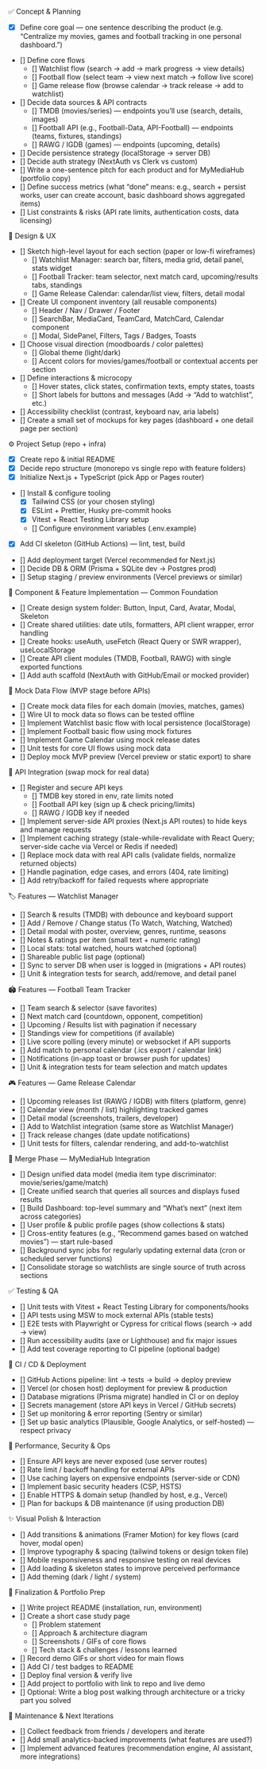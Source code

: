 ✅ Concept & Planning

- [x] Define core goal — one sentence describing the product (e.g. “Centralize my movies, games and football tracking in one personal dashboard.”)
- [] Define core flows
  - [] Watchlist flow (search → add → mark progress → view details)
  - [] Football flow (select team → view next match → follow live score)
  - [] Game release flow (browse calendar → track release → add to watchlist)
- [] Decide data sources & API contracts
  - [] TMDB (movies/series) — endpoints you’ll use (search, details, images)
  - [] Football API (e.g., Football-Data, API-Football) — endpoints (teams, fixtures, standings)
  - [] RAWG / IGDB (games) — endpoints (upcoming, details)
- [] Decide persistence strategy (localStorage → server DB)
- [] Decide auth strategy (NextAuth vs Clerk vs custom)
- [] Write a one-sentence pitch for each product and for MyMediaHub (portfolio copy)
- [] Define success metrics (what “done” means: e.g., search + persist works, user can create account, basic dashboard shows aggregated items)
- [] List constraints & risks (API rate limits, authentication costs, data licensing)

🎨 Design & UX

- [] Sketch high-level layout for each section (paper or low-fi wireframes)
  - [] Watchlist Manager: search bar, filters, media grid, detail panel, stats widget
  - [] Football Tracker: team selector, next match card, upcoming/results tabs, standings
  - [] Game Release Calendar: calendar/list view, filters, detail modal
- [] Create UI component inventory (all reusable components)
  - [] Header / Nav / Drawer / Footer
  - [] SearchBar, MediaCard, TeamCard, MatchCard, Calendar component
  - [] Modal, SidePanel, Filters, Tags / Badges, Toasts
- [] Choose visual direction (moodboards / color palettes)
  - [] Global theme (light/dark)
  - [] Accent colors for movies/games/football or contextual accents per section
- [] Define interactions & microcopy
  - [] Hover states, click states, confirmation texts, empty states, toasts
  - [] Short labels for buttons and messages (Add → “Add to watchlist”, etc.)
- [] Accessibility checklist (contrast, keyboard nav, aria labels)
- [] Create a small set of mockups for key pages (dashboard + one detail page per section)

⚙️ Project Setup (repo + infra)

- [x] Create repo & initial README
- [x] Decide repo structure (monorepo vs single repo with feature folders)
- [x] Initialize Next.js + TypeScript (pick App or Pages router)
- [] Install & configure tooling
  - [x] Tailwind CSS (or your chosen styling)
  - [x] ESLint + Prettier, Husky pre-commit hooks
  - [x] Vitest + React Testing Library setup
  - [] Configure environment variables (.env.example)
- [x] Add CI skeleton (GitHub Actions) — lint, test, build
- [] Add deployment target (Vercel recommended for Next.js)
- [] Decide DB & ORM (Prisma + SQLite dev → Postgres prod)
- [] Setup staging / preview environments (Vercel previews or similar)

🧩 Component & Feature Implementation — Common Foundation

- [] Create design system folder: Button, Input, Card, Avatar, Modal, Skeleton
- [] Create shared utilities: date utils, formatters, API client wrapper, error handling
- [] Create hooks: useAuth, useFetch (React Query or SWR wrapper), useLocalStorage
- [] Create API client modules (TMDB, Football, RAWG) with single exported functions
- [] Add auth scaffold (NextAuth with GitHub/Email or mocked provider)

🧪 Mock Data Flow (MVP stage before APIs)

- [] Create mock data files for each domain (movies, matches, games)
- [] Wire UI to mock data so flows can be tested offline
- [] Implement Watchlist basic flow with local persistence (localStorage)
- [] Implement Football basic flow using mock fixtures
- [] Implement Game Calendar using mock release dates
- [] Unit tests for core UI flows using mock data
- [] Deploy mock MVP preview (Vercel preview or static export) to share

🔗 API Integration (swap mock for real data)

- [] Register and secure API keys
  - [] TMDB key stored in env, rate limits noted
  - [] Football API key (sign up & check pricing/limits)
  - [] RAWG / IGDB key if needed
- [] Implement server-side API proxies (Next.js API routes) to hide keys and manage requests
- [] Implement caching strategy (stale-while-revalidate with React Query; server-side cache via Vercel or Redis if needed)
- [] Replace mock data with real API calls (validate fields, normalize returned objects)
- [] Handle pagination, edge cases, and errors (404, rate limiting)
- [] Add retry/backoff for failed requests where appropriate

🏷️ Features — Watchlist Manager

- [] Search & results (TMDB) with debounce and keyboard support
- [] Add / Remove / Change status (To Watch, Watching, Watched)
- [] Detail modal with poster, overview, genres, runtime, seasons
- [] Notes & ratings per item (small text + numeric rating)
- [] Local stats: total watched, hours watched (optional)
- [] Shareable public list page (optional)
- [] Sync to server DB when user is logged in (migrations + API routes)
- [] Unit & integration tests for search, add/remove, and detail panel

🏟️ Features — Football Team Tracker

- [] Team search & selector (save favorites)
- [] Next match card (countdown, opponent, competition)
- [] Upcoming / Results list with pagination if necessary
- [] Standings view for competitions (if available)
- [] Live score polling (every minute) or websocket if API supports
- [] Add match to personal calendar (.ics export / calendar link)
- [] Notifications (in-app toast or browser push for updates)
- [] Unit & integration tests for team selection and match updates

🎮 Features — Game Release Calendar

- [] Upcoming releases list (RAWG / IGDB) with filters (platform, genre)
- [] Calendar view (month / list) highlighting tracked games
- [] Detail modal (screenshots, trailers, developer)
- [] Add to Watchlist integration (same store as Watchlist Manager)
- [] Track release changes (date update notifications)
- [] Unit tests for filters, calendar rendering, and add-to-watchlist

🔀 Merge Phase — MyMediaHub Integration

- [] Design unified data model (media item type discriminator: movie/series/game/match)
- [] Create unified search that queries all sources and displays fused results
- [] Build Dashboard: top-level summary and “What’s next” (next item across categories)
- [] User profile & public profile pages (show collections & stats)
- [] Cross-entity features (e.g., “Recommend games based on watched movies”) — start rule-based
- [] Background sync jobs for regularly updating external data (cron or scheduled server functions)
- [] Consolidate storage so watchlists are single source of truth across sections

✅ Testing & QA

- [] Unit tests with Vitest + React Testing Library for components/hooks
- [] API tests using MSW to mock external APIs (stable tests)
- [] E2E tests with Playwright or Cypress for critical flows (search → add → view)
- [] Run accessibility audits (axe or Lighthouse) and fix major issues
- [] Add test coverage reporting to CI pipeline (optional badge)

🚀 CI / CD & Deployment

- [] GitHub Actions pipeline: lint → tests → build → deploy preview
- [] Vercel (or chosen host) deployment for preview & production
- [] Database migrations (Prisma migrate) handled in CI or on deploy
- [] Secrets management (store API keys in Vercel / GitHub secrets)
- [] Set up monitoring & error reporting (Sentry or similar)
- [] Set up basic analytics (Plausible, Google Analytics, or self-hosted) — respect privacy

🧰 Performance, Security & Ops

- [] Ensure API keys are never exposed (use server routes)
- [] Rate limit / backoff handling for external APIs
- [] Use caching layers on expensive endpoints (server-side or CDN)
- [] Implement basic security headers (CSP, HSTS)
- [] Enable HTTPS & domain setup (handled by host, e.g., Vercel)
- [] Plan for backups & DB maintenance (if using production DB)

✨ Visual Polish & Interaction

- [] Add transitions & animations (Framer Motion) for key flows (card hover, modal open)
- [] Improve typography & spacing (tailwind tokens or design token file)
- [] Mobile responsiveness and responsive testing on real devices
- [] Add loading & skeleton states to improve perceived performance
- [] Add theming (dark / light / system)

📝 Finalization & Portfolio Prep

- [] Write project README (installation, run, environment)
- [] Create a short case study page
  - [] Problem statement
  - [] Approach & architecture diagram
  - [] Screenshots / GIFs of core flows
  - [] Tech stack & challenges / lessons learned
- [] Record demo GIFs or short video for main flows
- [] Add CI / test badges to README
- [] Deploy final version & verify live
- [] Add project to portfolio with link to repo and live demo
- [] Optional: Write a blog post walking through architecture or a tricky part you solved

🧭 Maintenance & Next Iterations

- [] Collect feedback from friends / developers and iterate
- [] Add small analytics-backed improvements (what features are used?)
- [] Implement advanced features (recommendation engine, AI assistant, more integrations)
